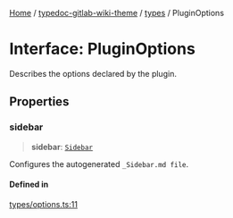 [Home](../../../README.md) / [typedoc-gitlab-wiki-theme](../../README.md) / [types](../README.md) / PluginOptions

# Interface: PluginOptions

Describes the options declared by the plugin.

## Properties

### sidebar

> **sidebar**: [`Sidebar`](Sidebar.md)

Configures the autogenerated `_Sidebar.md file`.

#### Defined in

[types/options.ts:11](https://github.com/typedoc2md/typedoc-plugin-markdown/blob/main/packages/typedoc-gitlab-wiki-theme/src/types/options.ts#L11)
